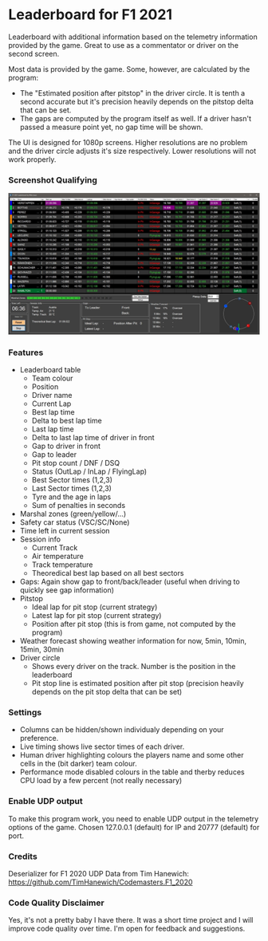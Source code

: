 # Leaderboard for F1 2021
Leaderboard with additional information based on the telemetry information provided by the game. Great to use as a commentator or driver on the second screen.

Most data is provided by the game. Some, however, are calculated by the program:
- The "Estimated position after pitstop" in the driver circle. It is tenth a second accurate but it's precision heavily depends on the pitstop delta that can be set.
- The gaps are computed by the program itself as well. If a driver hasn't passed a measure point yet, no gap time will be shown.

The UI is designed for 1080p screens. Higher resolutions are no problem and the driver circle adjusts it's size respectively. Lower resolutions will not work properly.

### Screenshot Qualifying
![Screenshot Qualifying](https://github.com/MikeLauer/F1-2021-Telemetry/blob/master/Screenshots/screenshot.JPG)

### Features
- Leaderboard table
  - Team colour
  - Position
  - Driver name
  - Current Lap
  - Best lap time
  - Delta to best lap time
  - Last lap time
  - Delta to last lap time of driver in front
  - Gap to driver in front
  - Gap to leader
  - Pit stop count / DNF / DSQ
  - Status (OutLap / InLap / FlyingLap)
  - Best Sector times (1,2,3)
  - Last Sector times (1,2,3)
  - Tyre and the age in laps
  - Sum of penalties in seconds
- Marshal zones (green/yellow/...)
- Safety car status (VSC/SC/None)
- Time left in current session
- Session info
  - Current Track
  - Air temperature
  - Track temperature
  - Theoredical best lap based on all best sectors
- Gaps: Again show gap to front/back/leader (useful when driving to quickly see gap information)
- Pitstop
  - Ideal lap for pit stop (current strategy)
  - Latest lap for pit stop (current strategy)
  - Position after pit stop (this is from game, not computed by the program)
- Weather forecast showing weather information for now, 5min, 10min, 15min, 30min
- Driver circle
  - Shows every driver on the track. Number is the position in the leaderboard
  - Pit stop line is estimated position after pit stop (precision heavily depends on the pit stop delta that can be set)

### Settings
- Columns can be hidden/shown individualy depending on your preference.
- Live timing shows live sector times of each driver.
- Human driver highlighting colours the players name and some other cells in the (bit darker) team colour.
- Performance mode disabled colours in the table and therby reduces CPU load by a few percent (not really necessary)


### Enable UDP output
To make this program work, you need to enable UDP output in the telemetry options of the game. Chosen 127.0.0.1 (default) for IP and 20777 (default) for port.


### Credits
Deserializer for F1 2020 UDP Data from Tim Hanewich: https://github.com/TimHanewich/Codemasters.F1_2020


### Code Quality Disclaimer
Yes, it's not a pretty baby I have there. It was a short time project and I will improve code quality over time.
I'm open for feedback and suggestions.
